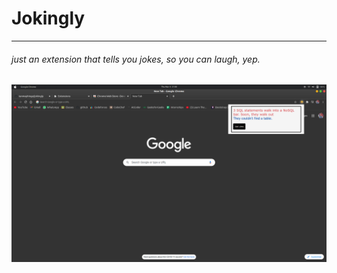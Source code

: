 # Jokingly

---

###### just an extension that tells you jokes, so you can laugh, yep.

![img](screenshot.png)